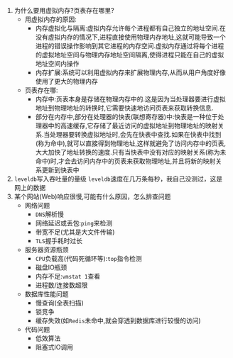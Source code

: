 1. 为什么要用虚拟内存?页表存在哪里?
    * 用虚拟内存的原因:
        - 内存虚拟化与隔离:虚拟内存允许每个进程都有自己独立的地址空间.在没有虚拟内存的情况下,进程直接使用物理内存地址,这就可能导致一个进程的错误操作影响到其它进程的内存空间.虚拟内存通过将每个进程的虚拟地址空间与物理内存地址空间隔离,使得进程只能在自己的虚拟地址空间内操作
        - 内存扩展:系统可以利用虚拟内存来扩展物理内存,从而从用户角度好像使用了更大的物理内存
    * 页表存在哪:
        - 内存中:页表本身是存储在物理内存中的.这是因为当处理器要进行虚拟地址到物理地址的转换时,它需要快速地访问页表来获取转换信息.
        - 部分在内存中,部分在处理器的快表(联想寄存器)中:快表是一种位于处理器中的高速缓存,它存储了最近访问的虚拟地址到物理地址的映射关系.当处理器要转换虚拟地址时,会先在快表中查找.如果在快表中找到(称为命中),就可以直接得到物理地址,这样就避免了访问内存中的页表,大大加快了地址转换的速度.只有当快表中没有对应的映射关系(称为未命中)时,才会去访问内存中的页表来获取物理地址,并且将新的映射关系更新到快表中
2. `leveldb`写入吞吐量的量级
    `leveldb`速度在几万条每秒，我自己没测过，这是网上的数据
3. 某个网站(Web)响应很慢,可能有什么原因，怎么排查问题
   * 网络问题
     - `DNS`解析慢
     - 网络延迟或丢包:`ping`来检测
     - 带宽不足(尤其是大文件传输)
     - `TLS`握手耗时过长
   * 服务器资源瓶颈
     - `CPU`负载高(代码死循环等):`top`指令检测
     - 磁盘IO瓶颈
     - 内存不足:`vmstat 1`查看
     - 进程数/连接数超限  
   * 数据库性能问题
     - 慢查询(全表扫描)
     - 锁竞争
     - 缓存失效(如`Redis`未命中,就会穿透到数据库进行较慢的访问)
   * 代码问题
     - 低效算法
     - 阻塞式IO调用   